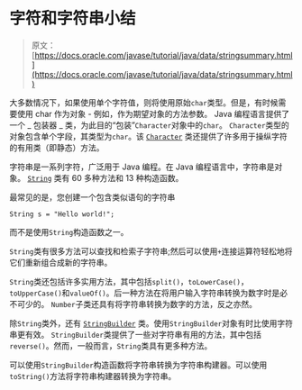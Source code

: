 # 字符和字符串小结

> 原文： [https://docs.oracle.com/javase/tutorial/java/data/stringsummary.html](https://docs.oracle.com/javase/tutorial/java/data/stringsummary.html)

大多数情况下，如果使用单个字符值，则将使用原始`char`类型。但是，有时候需要使用 char 作为对象 - 例如，作为期望对象的方法参数。 Java 编程语言提供了一个 _ 包装器 _ 类，为此目的“包装”`Character`对象中的`char`。 `Character`类型的对象包含单个字段，其类型为`char`。该 [`Character`](https://docs.oracle.com/javase/8/docs/api/java/lang/Character.html) 类还提供了许多用于操纵字符的有用类（即静态）方法。

字符串是一系列字符，广泛用于 Java 编程。在 Java 编程语言中，字符串是对象。 [`String`](https://docs.oracle.com/javase/8/docs/api/java/lang/String.html) 类有 60 多种方法和 13 种构造函数。

最常见的是，您创建一个包含类似语句的字符串

```
String s = "Hello world!";

```

而不是使用`String`构造函数之一。

`String`类有很多方法可以查找和检索子字符串;然后可以使用`+`连接运算符轻松地将它们重新组合成新的字符串。

`String`类还包括许多实用方法，其中包括`split()`，`toLowerCase()`，`toUpperCase()`和`valueOf()`。后一种方法在将用户输入字符串转换为数字时是必不可少的。 `Number`子类还具有将字符串转换为数字的方法，反之亦然。

除`String`类外，还有 [`StringBuilder`](https://docs.oracle.com/javase/8/docs/api/java/lang/StringBuilder.html) 类。使用`StringBuilder`对象有时比使用字符串更有效。 `StringBuilder`类提供了一些对字符串有用的方法，其中包括`reverse()`。然而，一般而言，`String`类具有更多种方法。

可以使用`StringBuilder`构造函数将字符串转换为字符串构建器。可以使用`toString()`方法将字符串构建器转换为字符串。